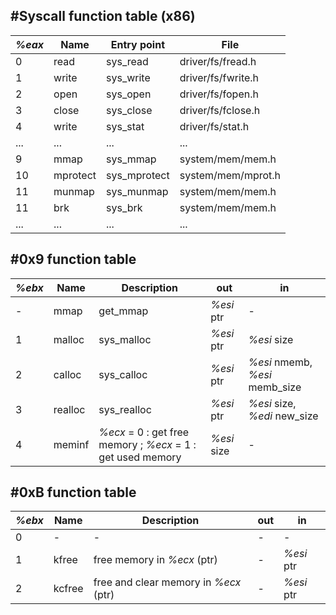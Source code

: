 #Syscall function table (x86)
---
| *%eax* | Name     | Entry point  | File               |
|------|----------|--------------|--------------------|
| 0    | read     | sys_read     | driver/fs/fread.h  |
| 1    | write    | sys_write    | driver/fs/fwrite.h |
| 2    | open     | sys_open     | driver/fs/fopen.h  |
| 3    | close    | sys_close    | driver/fs/fclose.h |
| 4    | write    | sys_stat     | driver/fs/stat.h   |
| ...  | ...      | ...          | ...                |
| 9    | mmap     | sys_mmap     | system/mem/mem.h   |
| 10   | mprotect | sys_mprotect | system/mem/mprot.h |
| 11   | munmap   | sys_munmap   | system/mem/mem.h   |
| 11   | brk      | sys_brk      | system/mem/mem.h   |
| ...  | ...      | ...          | ...                |

#0x9 function table
---
| *%ebx* | Name     | Description  | out | in |
|------|----------|--------------|-----|---|
| -    | mmap     | get_mmap     |  *%esi*  ptr | - |
| 1    | malloc   | sys_malloc   |  *%esi*  ptr | *%esi*  size |
| 2    | calloc   | sys_calloc   |  *%esi*  ptr | *%esi*  nmemb, *%esi*  memb_size|
| 3    | realloc  | sys_realloc  |  *%esi*  ptr | *%esi*  size, *%edi*  new_size |
| 4    | meminf   | *%ecx* = 0 : get free memory ; *%ecx* = 1 : get used memory |  *%esi*  size| - |

#0xB function table
---
| *%ebx* | Name     | Description  | out | in |
|------|----------|--------------|-----|---|
| 0    | -        | -            | - | - |
| 1    | kfree    | free memory in *%ecx* (ptr)   | - | *%esi*  ptr |
| 2    | kcfree   | free  and clear memory in *%ecx* (ptr)   | - | *%esi*  ptr |
